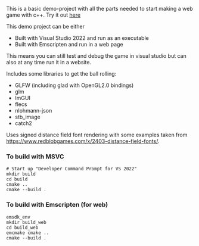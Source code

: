 This is a basic demo-project with all the parts needed to start making a web game with c++.
Try it out [here](https://djfooks-kl.github.io/demoproject/pages/DemoProject.html)

This demo project can be either
 - Built with Visual Studio 2022 and run as an executable
 - Built with Emscripten and run in a web page

This means you can still test and debug the game in visual studio but can also at any time run it in a website.

Includes some libraries to get the ball rolling:
- GLFW (including glad with OpenGL2.0 bindings)
- glm
- ImGUI
- flecs
- nlohmann-json
- stb_image
- catch2

Uses signed distance field font rendering with some examples taken from https://www.redblobgames.com/x/2403-distance-field-fonts/.

### To build with MSVC

```
# Start up "Developer Command Prompt for VS 2022"
mkdir build
cd build
cmake ..
cmake --build .
```

### To build with Emscripten (for web)

```
emsdk_env
mkdir build_web
cd build_web
emcmake cmake ..
cmake --build .
```
